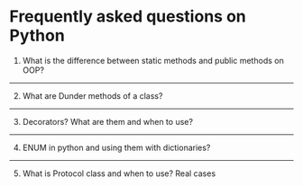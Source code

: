 # Frequently asked questions on Python

1. What is the difference between static methods and public methods on OOP?

** *

2. What are Dunder methods of a class?

** *

3. Decorators? What are them and when to use?

** *

4. ENUM in python and using them with dictionaries?

** *

5. What is Protocol class and when to use? Real cases
